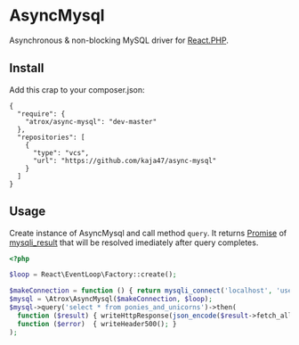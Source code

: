 # AsyncMysql

Asynchronous & non-blocking MySQL driver for [React.PHP](https://github.com/reactphp/react).

## Install

Add this crap to your composer.json:

```
{
  "require": {
    "atrox/async-mysql": "dev-master"
  },
  "repositories": [
    {
      "type": "vcs",
      "url": "https://github.com/kaja47/async-mysql"
    }
  ]
}

```

## Usage

Create instance of AsyncMysql and call method `query`.
It returns [Promise](https://github.com/reactphp/promise) of [mysqli_result](http://cz2.php.net/manual/en/class.mysqli-result.php) that will be resolved imediately after query completes.

```php
<?php

$loop = React\EventLoop\Factory::create();

$makeConnection = function () { return mysqli_connect('localhost', 'user', 'pass', ' dbname'); };
$mysql = \Atrox\AsyncMysql($makeConnection, $loop);
$mysql->query('select * from ponies_and_unicorns')->then(
  function ($result) { writeHttpResponse(json_encode($result->fetch_all(MYSQLI_ASSOC))); $result->close(); },
  function ($error)  { writeHeader500(); }
);
```
